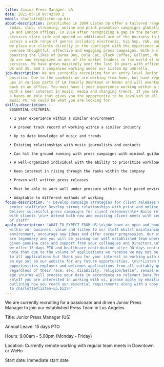 ```yaml
---
title: Junior Press Manager, LA
date: 2021-05-10 07:42:00 Z
email: charlotte@listen-up.biz
about-description: Established in 2009 Listen Up offer a tailored range of bespoke
  radio, club, streaming, online and print promotion campaigns globally through our
  LA and London offices. In 2014 after recognizing a gap in the market we moved our
  services state side and opened an additional arm of the business in LA. Working
  across a wide range of genres including electronic, hip hop, r&b, pop and alternative,
  we place our clients directly in the spotlight with the experience and knowhow to
  oversee thoughtful, effective and engaging press campaigns. With a client roster
  boasting the likes of Burna Boy, Doja Cat, Black Coffee, Gallant, MK and more, Listen
  Up are now recognized as one of the market leaders in the world of music promotion
  services. We have grown massively over the last 10 years with offices in both the
  UK and US, and 3 companies working under our Listen Up umbrella.
job-description: We are currently recruiting for an entry level Junior Press Manager
  position. Due to the pandemic we are working from home, but have regular team catch
  ups in various parts of LA (mainly Downtown or WeHo) and will eventually be based
  back in an office. You must have 1 year experience working within a similar environment
  with a keen interest in music, media and changing trends. If you are looking for
  a hands on role that gives you the opportunity to be involved in all aspects of
  music PR, we could be what you are looking for.
skills-description: |-
  ESSENTIAL CRITERIA:

  • 1 year experience within a similar environment

  • A proven track record of working within a similar industry

  • Up to date knowledge of music and trends

  • Existing relationships with music journalists and contacts

  • Can hit the ground running with press campaigns with minimal guidance

  • A well-organized individual with the ability to prioritize workload and juggle a variety of different tasks

  • Keen interest in rising through the ranks within the company

  • Proven well written press releases

  • Must be able to work well under pressure within a fast paced environment, dealing with Directors & colleagues both in the US and UK

  • Adaptable to different methods of working
focus-description: "• Develop campaign strategies for client releases with help from
  senior staff\n\n• Develop strong relationships with print and online journalists\n\n•
  Deliver successful press campaigns for client releases\n\n• Build relationships
  with clients \n\n• Attend both new and existing client meets with senior member
  of staff"
apply-description: "WHAT TO EXPECT FROM US:\n\nWe have an open and honest culture
  within our business, value and listen to our staff whilst maintaining a fun working
  environment, encourage new ideas and offer career progression. Our staff events
  are legendary and you will be joining our well established team where you will be
  given genuine care and support from your colleagues and Directors.\n\nBenefits -
  we offer 15 days PTO and healthcare contribution after 90 days continuous service.\n\n*Please
  note that due to the volume of applications we receive we may not be able to re-spond
  to all applications but thank you for your interest in working with us, please keep
  an eye out on our website for any future opportunities. \n\n*Listen Up is an equal
  opportunities employer and welcomes applications from all suitably qualified persons
  regardless of their race, sex, disability, religion/belief, sexual orientation or
  age.\n\n*We will process your data in accordance to relevant Data Protection Laws.
  \n\nIf you are interested in working with us, please apply by emailing a cover letter
  outlining how you reach our essential requirements along with a copy of your resume
  to charlotte@listen-up.biz\n"
---
```


We are currently recruiting for a passionate and driven Junior Press Manager to join our established Press Team in Los Angeles.

Title: Junior Press Manager (US) 

Annual Leave: 15 days PTO 

Hours: 9.00am - 5.00pm (Monday - Friday)

Location: Currently remote working with regular team meets in Downtown or WeHo

Start date: Immediate start date 